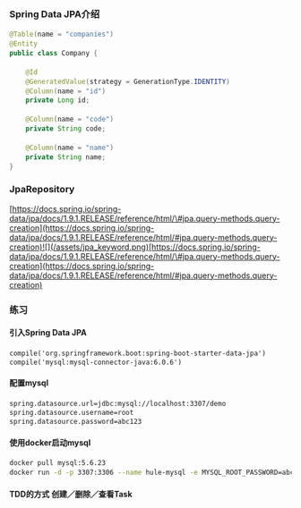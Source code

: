 ### Spring Data JPA介绍

```java
@Table(name = "companies")
@Entity
public class Company {

    @Id
    @GeneratedValue(strategy = GenerationType.IDENTITY)
    @Column(name = "id")
    private Long id;

    @Column(name = "code")
    private String code;

    @Column(name = "name")
    private String name;
}
```

### JpaRepository

[https://docs.spring.io/spring-data/jpa/docs/1.9.1.RELEASE/reference/html/\#jpa.query-methods.query-creation](https://docs.spring.io/spring-data/jpa/docs/1.9.1.RELEASE/reference/html/#jpa.query-methods.query-creation)![](/assets/jpa_keyword.png)[https://docs.spring.io/spring-data/jpa/docs/1.9.1.RELEASE/reference/html/\#jpa.query-methods.query-creation](https://docs.spring.io/spring-data/jpa/docs/1.9.1.RELEASE/reference/html/#jpa.query-methods.query-creation)

### 练习

#### 引入Spring Data JPA

```
compile('org.springframework.boot:spring-boot-starter-data-jpa')
compile('mysql:mysql-connector-java:6.0.6')
```

#### 配置mysql

```
spring.datasource.url=jdbc:mysql://localhost:3307/demo
spring.datasource.username=root
spring.datasource.password=abc123
```

#### 使用docker启动mysql

```bash
docker pull mysql:5.6.23
docker run -d -p 3307:3306 --name hule-mysql -e MYSQL_ROOT_PASSWORD=abc123 -e MYSQL_DATABASE=demo mysql:5.6.23
```

#### TDD的方式 创建／删除／查看Task




